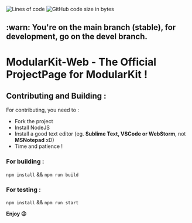 ![Lines of code](https://img.shields.io/tokei/lines/github/NutDevs-org/ModularKit-Web?label=Total%20Lines%20Of%20Codes%20%3A)
![GitHub code size in bytes](https://img.shields.io/github/languages/code-size/NutDevs-org/ModularKit-Web)

## :warn: You're on the main branch (stable), for development, go on the devel branch.

# ModularKit-Web - The Official ProjectPage for ModularKit !

## Contributing and Building :
For contributing, you need to :
- Fork the project
- Install NodeJS
- Install a good text editor (eg. **Sublime Text, VSCode or WebStorm**, not **MSNotepad** xD)
- Time and patience !

### For building :
``npm install`` && ``npm run build``

### For testing :
``npm install`` && ``npm run start``

**Enjoy 😉**
